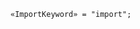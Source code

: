 <!-- This file is generated automatically by infrastructure scripts. Please don't edit by hand. -->

<!-- markdownlint-disable first-line-h1 -->

```{ .ebnf .slang-ebnf #ImportKeyword }
«ImportKeyword» = "import";
```
